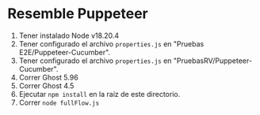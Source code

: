 # Resemble Puppeteer

1. Tener instalado Node v18.20.4
2. Tener configurado el archivo `properties.js` en "Pruebas E2E/Puppeteer-Cucumber".
3. Tener configurado el archivo `properties.js` en "PruebasRV/Puppeteer-Cucumber".
4. Correr Ghost 5.96
5. Correr Ghost 4.5
6. Ejecutar `npm install` en la raíz de este directorio.
7. Correr `node fullFlow.js`
